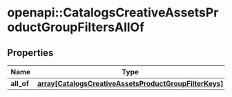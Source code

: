 # openapi::CatalogsCreativeAssetsProductGroupFiltersAllOf


## Properties
Name | Type | Description | Notes
------------ | ------------- | ------------- | -------------
**all_of** | [**array[CatalogsCreativeAssetsProductGroupFilterKeys]**](CatalogsCreativeAssetsProductGroupFilterKeys.md) |  | 


